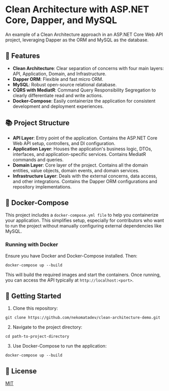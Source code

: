 # Clean Architecture with ASP.NET Core, Dapper, and MySQL
An example of a Clean Architecture approach in an ASP.NET Core Web API project, leveraging Dapper as the ORM and MySQL as the database.

## 🚀 Features
* **Clean Architecture**: Clear separation of concerns with four main layers: API, Application, Domain, and Infrastructure.
* **Dapper ORM**: Flexible and fast micro ORM.
* **MySQL**: Robust open-source relational database.
* **CQRS with MediatR**: Command Query Responsibility Segregation to clearly differentiate read and write actions.
* **Docker-Compose**: Easily containerize the application for consistent development and deployment experiences.

## 📚 Project Structure
* **API Layer**: Entry point of the application. Contains the ASP.NET Core Web API setup, controllers, and DI configuration.
* **Application Layer**: Houses the application's business logic, DTOs, interfaces, and application-specific services. Contains MediatR commands and queries.
* **Domain Layer**: Core layer of the project. Contains all the domain entities, value objects, domain events, and domain services.
* **Infrastructure Layer**: Deals with the external concerns, data access, and other integrations. Contains the Dapper ORM configurations and repository implementations.

## 🐋 Docker-Compose
This project includes a `docker-compose.yml file` to help you containerize your application. This simplifies setup, especially for contributors who want to run the project without manually configuring external dependencies like MySQL.

### Running with Docker
Ensure you have Docker and Docker-Compose installed. Then:

```
docker-compose up --build
```

This will build the required images and start the containers. Once running, you can access the API typically at `http://localhost:<port>`.

## 🌱 Getting Started
1. Clone this repository:
```
git clone https://github.com/nekomatadev/clean-architecture-demo.git
```  
2. Navigate to the project directory:
```
cd path-to-project-directory
```
3. Use Docker-Compose to run the application:
```
docker-compose up --build
```

## 📜 License
[MIT](https://choosealicense.com/licenses/mit/)


